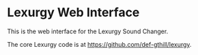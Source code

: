 # Lexurgy Web Interface

This is the web interface for the Lexurgy Sound Changer.

The core Lexurgy code is at https://github.com/def-gthill/lexurgy.
